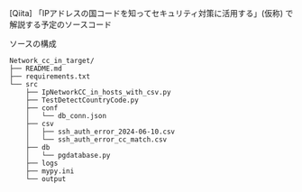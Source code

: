 [Qiita] 「IPアドレスの国コードを知ってセキュリティ対策に活用する」(仮称) で解説する予定のソースコード

ソースの構成
```
Network_cc_in_target/
├── README.md
├── requirements.txt
└── src
    ├── IpNetworkCC_in_hosts_with_csv.py
    ├── TestDetectCountryCode.py
    ├── conf
    │   └── db_conn.json
    ├── csv
    │   ├── ssh_auth_error_2024-06-10.csv
    │   └── ssh_auth_error_cc_match.csv
    ├── db
    │   └── pgdatabase.py
    ├── logs
    ├── mypy.ini
    └── output
```

